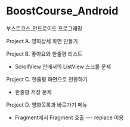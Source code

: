 # BoostCourse_Android
부스트코스_안드로이드 프로그래밍 

Project A. 영화상세 화면 만들기

Project B. 좋아요와 한줄평 리스트 
- ScrollView 안에서의 ListView 스크롤 문제  

Project C. 한줄평 화면으로 전환하기
- 한줄평 저장 문제 

Project D. 영화목록과 바로가기 메뉴
- Fragment에서 Fragment 호출 --- replace 이용
